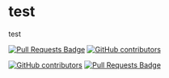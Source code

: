 # test
test


<a href="https://github.com/GTAC-ITEAM-UPV/test/pulls"><img src="https://img.shields.io/github/issues-pr/GTAC-ITEAM-UPV/test" alt="Pull Requests Badge"/></a>
<a href="https://github.com/GTAC-ITEAM-UPV/test/graphs/contributors"><img alt="GitHub contributors" src="https://img.shields.io/github/contributors/GTAC-ITEAM-UPV/test?color=2b9348"></a>

<a href="https://github.com/GTAC-ITEAM-UPV/test/graphs/contributors"><img alt="GitHub contributors" src="https://img.shields.io/github/contributors/GTAC-ITEAM-UPV/test?color=2b9348"></a>
<a href="https://github.com/GTAC-ITEAM-UPV/test/pulls"><img src="https://img.shields.io/github/issues-pr/GTAC-ITEAM-UPV/test" alt="Pull Requests Badge"/></a>



